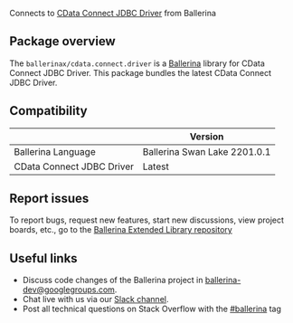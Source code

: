 Connects to [CData Connect JDBC Driver](https://cloud.cdata.com/docs/JDBC.html) from Ballerina

## Package overview
The `ballerinax/cdata.connect.driver` is a [Ballerina](https://ballerina.io/) library for CData Connect JDBC Driver.
This package bundles the latest CData Connect JDBC Driver.

## Compatibility
|                                   | Version                         |
|-----------------------------------|---------------------------------|
| Ballerina Language                | Ballerina Swan Lake 2201.0.1    | 
| CData Connect JDBC Driver         | Latest                          |

## Report issues
To report bugs, request new features, start new discussions, view project boards, etc., go to the [Ballerina Extended Library repository](https://github.com/ballerina-platform/ballerina-extended-library)

## Useful links
- Discuss code changes of the Ballerina project in [ballerina-dev@googlegroups.com](mailto:ballerina-dev@googlegroups.com).
- Chat live with us via our [Slack channel](https://ballerina.io/community/slack/).
- Post all technical questions on Stack Overflow with the [#ballerina](https://stackoverflow.com/questions/tagged/ballerina) tag
